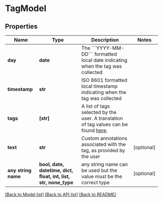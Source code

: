 # TagModel


## Properties
Name | Type | Description | Notes
------------ | ------------- | ------------- | -------------
**day** | **date** | The &#x60;&#x60;&#x60;YYYY-MM-DD&#x60;&#x60;&#x60; formatted local date indicating when the tag was collected | 
**timestamp** | **str** | ISO 8601 formatted local timestamp indicating when the tag was collected | 
**tags** | **[str]** | A list of tags selected by the user. A translation of tag values can be found [here](https://cloud.ouraring.com/edu/tag-translations). | 
**text** | **str** | Custom annotations associated with the tag, as provided by the user | [optional] 
**any string name** | **bool, date, datetime, dict, float, int, list, str, none_type** | any string name can be used but the value must be the correct type | [optional]

[[Back to Model list]](../README.md#documentation-for-models) [[Back to API list]](../README.md#documentation-for-api-endpoints) [[Back to README]](../README.md)


